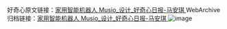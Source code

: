 好奇心原文链接：[家用智能机器人 Musio_设计_好奇心日报-马安琪 ](https://www.qdaily.com/articles/10345.html)
WebArchive归档链接：[家用智能机器人 Musio_设计_好奇心日报-马安琪 ](http://web.archive.org/web/20190623160134/https://www.qdaily.com/articles/10345.html)
![image](http://ww3.sinaimg.cn/large/007d5XDply1g3vwdkckm6j30u02n2dyx)